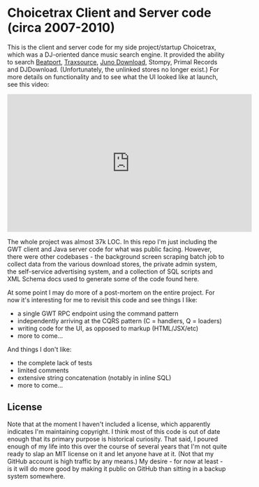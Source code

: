# Choicetrax Client and Server code (circa 2007-2010)

This is the client and server code for my side project/startup Choicetrax, which was a DJ-oriented dance music search engine. It provided the ability to search [Beatport](http://beatport.com), [Traxsource](http://traxsource.com), [Juno Download](http://junodownload.com), Stompy, Primal Records and DJDownload. (Unfortunately, the unlinked stores no longer exist.) For more details on functionality and to see what the UI looked like at launch, see this video:

<iframe width="560" height="315" src="https://www.youtube.com/embed/rVc8BkVmHzE" frameborder="0" allowfullscreen></iframe>

The whole project was almost 37k LOC. In this repo I'm just including the GWT client and Java server code for what was public facing. However, there were other codebases - the background screen scraping batch job to collect data from the various download stores, the private admin system, the self-service advertising system, and a collection of SQL scripts and XML Schema docs used to generate some of the code found here.

At some point I may do more of a post-mortem on the entire project. For now it's interesting for me to revisit this code and see things I like:

- a single GWT RPC endpoint using the command pattern
- independently arriving at the CQRS pattern (C = handlers, Q = loaders)
- writing code for the UI, as opposed to markup (HTML/JSX/etc)
- more to come...

And things I don't like:

- the complete lack of tests
- limited comments
- extensive string concatenation (notably in inline SQL)
- more to come...


## License

Note that at the moment I haven't included a license, which apparently indicates I'm maintaining copyright. I think most of this code is out of date enough that its primary purpose is historical curiosity. That said, I poured enough of my life into this over the course of several years that I'm not quite ready to slap an MIT license on it and let anyone have at it. (Not that my GitHub account is high traffic by any means.) My desire - for now at least - is it will do more good by making it public on GitHub than sitting in a backup system somewhere.